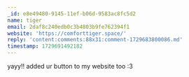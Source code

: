 ```yaml
---
_id: e8e49480-9145-11ef-b06d-9583ac8fc5d2
name: tiger
email: 2daf8c240edb0c3b4803b9fe762394f1
website: 'https://comforttiger.space/'
reply: 'content:comments:88x31:comment-1729683800086.md'
timestamp: 1729691492182
---
```

yayy!! added ur button to my website too :3

